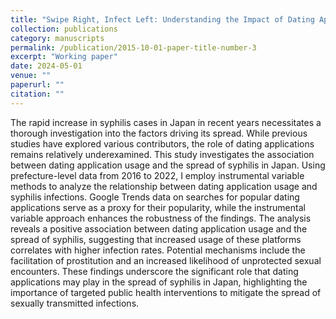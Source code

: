 ```yaml
---
title: "Swipe Right, Infect Left: Understanding the Impact of Dating Apps on the Syphilis Epidemic in Japan"
collection: publications
category: manuscripts
permalink: /publication/2015-10-01-paper-title-number-3
excerpt: "Working paper"
date: 2024-05-01
venue: ""
paperurl: ""
citation: ""
---
```


The rapid increase in syphilis cases in Japan in recent years necessitates a
thorough investigation into the factors driving its spread. While previous studies
have explored various contributors, the role of dating applications remains
relatively underexamined. This study investigates the association between dating
application usage and the spread of syphilis in Japan. Using prefecture-level data
from 2016 to 2022, I employ instrumental variable methods to analyze the
relationship between dating application usage and syphilis infections. Google
Trends data on searches for popular dating applications serve as a proxy for their
popularity, while the instrumental variable approach enhances the robustness of
the findings. The analysis reveals a positive association between dating
application usage and the spread of syphilis, suggesting that increased usage of
these platforms correlates with higher infection rates. Potential mechanisms
include the facilitation of prostitution and an increased likelihood of unprotected
sexual encounters. These findings underscore the significant role that dating
applications may play in the spread of syphilis in Japan, highlighting the
importance of targeted public health interventions to mitigate the spread of
sexually transmitted infections.
